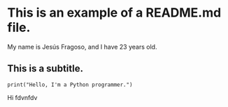 # This is an example of a README.md file.

My name is Jesús Fragoso, and I have 23 years old.

## This is a subtitle.
	print("Hello, I'm a Python programmer.")

Hi
fdvnfdv
